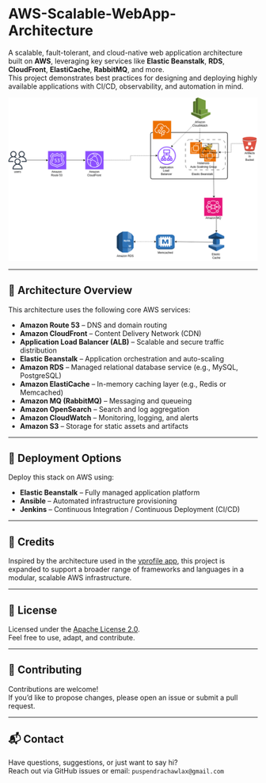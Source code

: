 # AWS-Scalable-WebApp-Architecture

A scalable, fault-tolerant, and cloud-native web application architecture built on **AWS**, leveraging key services like **Elastic Beanstalk**, **RDS**, **CloudFront**, **ElastiCache**, **RabbitMQ**, and more.  
This project demonstrates best practices for designing and deploying highly available applications with CI/CD, observability, and automation in mind.

![Architecture Diagram](diagrams/architecture.png)

---

## 🚀 Architecture Overview

This architecture uses the following core AWS services:

- **Amazon Route 53** – DNS and domain routing
- **Amazon CloudFront** – Content Delivery Network (CDN)
- **Application Load Balancer (ALB)** – Scalable and secure traffic distribution
- **Elastic Beanstalk** – Application orchestration and auto-scaling
- **Amazon RDS** – Managed relational database service (e.g., MySQL, PostgreSQL)
- **Amazon ElastiCache** – In-memory caching layer (e.g., Redis or Memcached)
- **Amazon MQ (RabbitMQ)** – Messaging and queueing
- **Amazon OpenSearch** – Search and log aggregation
- **Amazon CloudWatch** – Monitoring, logging, and alerts
- **Amazon S3** – Storage for static assets and artifacts

---

## 🚀 Deployment Options

Deploy this stack on AWS using:

- **Elastic Beanstalk** – Fully managed application platform
- **Ansible** – Automated infrastructure provisioning
- **Jenkins** – Continuous Integration / Continuous Deployment (CI/CD)

---

## 🧠 Credits

Inspired by the architecture used in the [vprofile app](https://github.com/devopshydclub/vprofile-project), this project is expanded to support a broader range of frameworks and languages in a modular, scalable AWS infrastructure.

---

## 📄 License

Licensed under the [Apache License 2.0](https://www.apache.org/licenses/LICENSE-2.0).  
Feel free to use, adapt, and contribute.

---

## 🙌 Contributing

Contributions are welcome!  
If you’d like to propose changes, please open an issue or submit a pull request.

---

## 📬 Contact

Have questions, suggestions, or just want to say hi?  
Reach out via GitHub issues or email: `puspendrachawlax@gmail.com`
